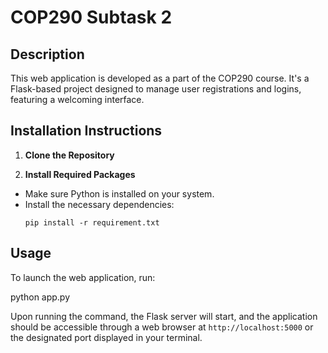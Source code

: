 # COP290 Subtask 2

## Description
This web application is developed as a part of the COP290 course. It's a Flask-based project designed to manage user registrations and logins, featuring a welcoming interface.

## Installation Instructions

1. **Clone the Repository**


2. **Install Required Packages**
- Make sure Python is installed on your system.
- Install the necessary dependencies:
  ```
  pip install -r requirement.txt
  ```

## Usage

To launch the web application, run:

python app.py


Upon running the command, the Flask server will start, and the application should be accessible through a web browser at `http://localhost:5000` or the designated port displayed in your terminal.